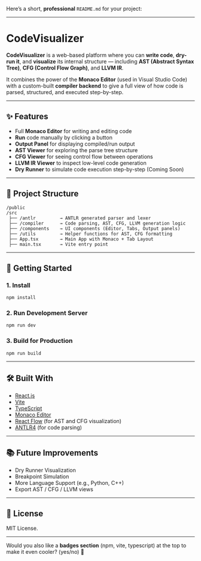 Here’s a short, **professional** `README.md` for your project:

---

# CodeVisualizer

**CodeVisualizer** is a web-based platform where you can **write code**, **dry-run it**, and **visualize** its internal structure — including **AST (Abstract Syntax Tree)**, **CFG (Control Flow Graph)**, and **LLVM IR**.

It combines the power of the **Monaco Editor** (used in Visual Studio Code) with a custom-built **compiler backend** to give a full view of how code is parsed, structured, and executed step-by-step.

---

## ✨ Features

- Full **Monaco Editor** for writing and editing code
- **Run** code manually by clicking a button
- **Output Panel** for displaying compiled/run output
- **AST Viewer** for exploring the parse tree structure
- **CFG Viewer** for seeing control flow between operations
- **LLVM IR Viewer** to inspect low-level code generation
- **Dry Runner** to simulate code execution step-by-step (Coming Soon)

---

## 📂 Project Structure

```
/public
/src
 ├── /antlr         → ANTLR generated parser and lexer
 ├── /compiler      → Code parsing, AST, CFG, LLVM generation logic
 ├── /components    → UI components (Editor, Tabs, Output panels)
 ├── /utils         → Helper functions for AST, CFG formatting
 ├── App.tsx        → Main App with Monaco + Tab Layout
 ├── main.tsx       → Vite entry point
```

---

## 🚀 Getting Started

### 1. Install

```bash
npm install
```

### 2. Run Development Server

```bash
npm run dev
```

### 3. Build for Production

```bash
npm run build
```

---

## 🛠️ Built With

- [React.js](https://react.dev/)
- [Vite](https://vitejs.dev/)
- [TypeScript](https://www.typescriptlang.org/)
- [Monaco Editor](https://microsoft.github.io/monaco-editor/)
- [React Flow](https://reactflow.dev/) (for AST and CFG visualization)
- [ANTLR4](https://www.antlr.org/) (for code parsing)

---

## 📚 Future Improvements

- Dry Runner Visualization
- Breakpoint Simulation
- More Language Support (e.g., Python, C++)
- Export AST / CFG / LLVM views

---

## 📜 License

MIT License.

---

Would you also like a **badges section** (npm, vite, typescript) at the top to make it even cooler? (yes/no) 🚀
